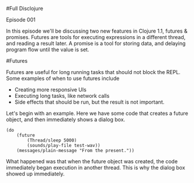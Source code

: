 #Full Disclojure

Episode 001

In this episode we'll be discussing two new features in Clojure 1.1, futures & promises. Futures 
are tools for executing expressions in a different thread, and reading a result later.  A promise
is a tool for storing data, and delaying program flow until the value is set.

#Futures

Futures are useful for long running tasks that should not block the REPL.  Some examples of when to
use futures include

* Creating more responsive UIs
* Executing long tasks, like network calls
* Side effects that should be run, but the result is not important.

Let's begin with an example.  Here we have some code that creates a future object, and then immediately
shows a dialog box.

	(do
		(future
			(Thread/sleep 5000)
			(sounds/play-file test-wav))
		(messages/plain-message "From the present."))
		
What happened was that when the future object was created, the code immediately began execution in another 
thread.  This is why the dialog box showed up immediately.

